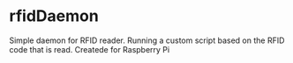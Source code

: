 # rfidDaemon
Simple daemon for RFID reader. Running a custom script based on the RFID code that is read. Createde for Raspberry Pi
